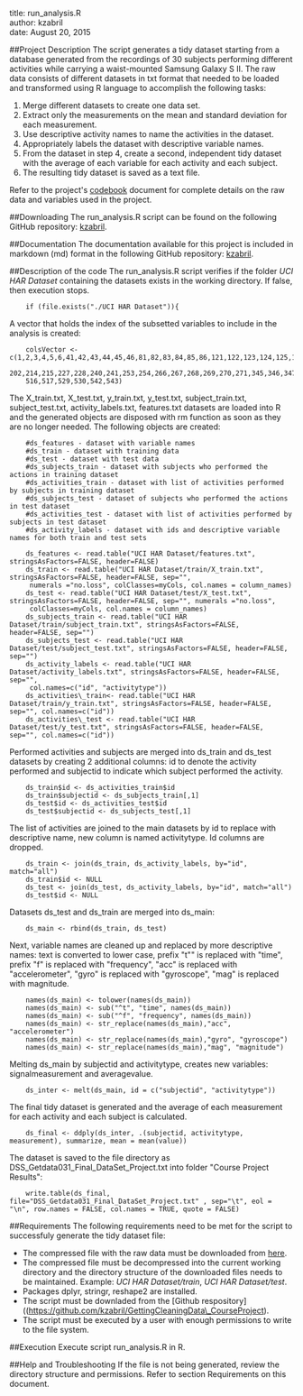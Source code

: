 title: run_analysis.R  
author: kzabril  
date: August 20, 2015  

##Project Description
The script generates a tidy dataset starting from a database generated from the recordings of 30 subjects performing different activities while carrying a waist-mounted Samsung Galaxy S II. The raw data consists of different datasets in txt format that needed to be loaded and transformed using R language to accomplish the following tasks:  

1.  Merge different datasets to create one data set.
2.  Extract only the measurements on the mean and standard deviation for each measurement. 
3.  Use descriptive activity names to name the activities in the dataset.
4.  Appropriately labels the dataset with descriptive variable names. 
5.  From the dataset in step 4, create a second, independent tidy dataset with the average of each variable for each activity and each subject.
6.  The resulting tidy dataset is saved as a text file.  

Refer to the project's [codebook]() document for complete details on the raw data and variables used in the project.

##Downloading
The run\_analysis.R script can be found on the following GitHub repository: [kzabril](https://github.com/kzabril/GettingCleaningData\_CourseProject).

##Documentation
The documentation available for this project is included in markdown (md) format in the following GitHub repository: [kzabril](https://github.com/kzabril/GettingCleaningData\_CourseProject).

##Description of the code
The run_analysis.R script verifies if the folder *UCI HAR Dataset* containing the datasets exists in the working directory. If false, then execution stops.

        if (file.exists("./UCI HAR Dataset")){
        
A vector that holds the index of the subsetted variables to include in the analysis is created:  

        colsVector <- c(1,2,3,4,5,6,41,42,43,44,45,46,81,82,83,84,85,86,121,122,123,124,125,126,161,162,163,164,165,166,201,
        202,214,215,227,228,240,241,253,254,266,267,268,269,270,271,345,346,347,348,349,350,424,425,426,427,428,429,503,504,
        516,517,529,530,542,543)  

The X\_train.txt, X\_test.txt, y\_train.txt, y\_test.txt, subject\_train.txt, subject\_test.txt, activity\_labels.txt, features.txt datasets are loaded into R and the generated objects are disposed with rm function as soon as they are no longer needed.
The following objects are created:

        #ds_features - dataset with variable names
        #ds_train - dataset with training data
        #ds_test - dataset with test data
        #ds_subjects_train - dataset with subjects who performed the actions in training dataset
        #ds_activities_train - dataset with list of activities performed by subjects in training dataset
        #ds_subjects_test - dataset of subjects who performed the actions in test dataset
        #ds_activities_test - dataset with list of activities performed by subjects in test dataset
        #ds_activity_labels - dataset with ids and descriptive variable names for both train and test sets  
        
        ds_features <- read.table("UCI HAR Dataset/features.txt", stringsAsFactors=FALSE, header=FALSE)
        ds_train <- read.table("UCI HAR Dataset/train/X_train.txt", stringsAsFactors=FALSE, header=FALSE, sep="", 
         numerals ="no.loss", colClasses=myCols, col.names = column_names)
        ds_test <- read.table("UCI HAR Dataset/test/X_test.txt", stringsAsFactors=FALSE, header=FALSE, sep="", numerals ="no.loss", 
         colClasses=myCols, col.names = column_names)
        ds_subjects_train <- read.table("UCI HAR Dataset/train/subject_train.txt", stringsAsFactors=FALSE, header=FALSE, sep="")
        ds_subjects_test <- read.table("UCI HAR Dataset/test/subject_test.txt", stringsAsFactors=FALSE, header=FALSE, sep="")
        ds_activity_labels <- read.table("UCI HAR Dataset/activity_labels.txt", stringsAsFactors=FALSE, header=FALSE, sep="", 
         col.names=c("id", "activitytype"))
        ds_activities\_train<- read.table("UCI HAR Dataset/train/y_train.txt", stringsAsFactors=FALSE, header=FALSE, sep="", col.names=c("id"))
        ds_activities\_test <- read.table("UCI HAR Dataset/test/y_test.txt", stringsAsFactors=FALSE, header=FALSE, sep="", col.names=c("id"))  

Performed activities and subjects are merged into ds\_train and ds\_test datasets by creating 2 additional columns: id to denote the activity performed and subjectid to indicate which subject performed the activity.

        ds_train$id <- ds_activities_train$id
        ds_train$subjectid <- ds_subjects_train[,1]
        ds_test$id <- ds_activities_test$id
        ds_test$subjectid <- ds_subjects_test[,1]  

The list of activities are joined to the main datasets by id to replace with descriptive name, new column is named activitytype. Id columns are dropped.  
 
        ds_train <- join(ds_train, ds_activity_labels, by="id", match="all")
        ds_train$id <- NULL
        ds_test <- join(ds_test, ds_activity_labels, by="id", match="all")
        ds_test$id <- NULL  

Datasets ds\_test and ds\_train are merged into ds_main: 

        ds_main <- rbind(ds_train, ds_test)  
        
Next, variable names are cleaned up and replaced by more descriptive names: text is converted to lower case, prefix "t"" is replaced with "time", prefix "f" is replaced with "frequency", "acc" is replaced with "accelerometer", "gyro" is replaced with "gyroscope", "mag" is replaced with magnitude.  

        names(ds_main) <- tolower(names(ds_main))  
        names(ds_main) <- sub("^t", "time", names(ds_main))  
        names(ds_main) <- sub("^f", "frequency", names(ds_main))  
        names(ds_main) <- str_replace(names(ds_main),"acc", "accelerometer")  
        names(ds_main) <- str_replace(names(ds_main),"gyro", "gyroscope")  
        names(ds_main) <- str_replace(names(ds_main),"mag", "magnitude")  
        
Melting ds_main by subjectid and activitytype, creates new variables: signalmeasurement and averagevalue. 

        ds_inter <- melt(ds_main, id = c("subjectid", "activitytype"))  
        
The final tidy dataset is generated and the average of each measurement for each activity and each subject is calculated.  

        ds_final <- ddply(ds_inter, .(subjectid, activitytype, measurement), summarize, mean = mean(value))  
        
The dataset is saved to the file directory as DSS\_Getdata031\_Final\_DataSet\_Project.txt into folder "Course Project Results":  

        write.table(ds_final, file="DSS_Getdata031_Final_DataSet_Project.txt" , sep="\t", eol = "\n", row.names = FALSE, col.names = TRUE, quote = FALSE)  
        
##Requirements
The following requirements need to be met for the script to successfuly generate the tidy dataset file:

*   The compressed file with the raw data must be downloaded from [here](https://d396qusza40orc.cloudfront.net/getdata%2Fprojectfiles%2FUCI%20HAR%20Dataset.zip). 
*   The compressed file must be decompressed into the current working directory and the directory structure of the downloaded files needs to be maintained. Example: *UCI HAR Dataset/train*, *UCI HAR Dataset/test*.
*   Packages dplyr, stringr, reshape2 are installed.
*   The script must be downladed from the [Github respository]((https://github.com/kzabril/GettingCleaningData\_CourseProject).
*   The script must be executed by a user with enough permissions to write to the file system.

##Execution
Execute script run_analysis.R in R.

##Help and Troubleshooting
If the file is not being generated, review the directory structure and permissions. Refer to section Requirements on this document.


